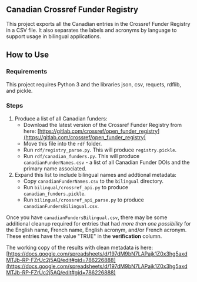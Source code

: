 ## Canadian Crossref Funder Registry

This project exports all the Canadian entries in the Crossref Funder Registry in a CSV file. It also separates the labels and acronyms by language to support usage in bilingual applications.

## How to Use

### Requirements
This project requires Python 3 and the libraries json, csv, requets, rdflib, and pickle.

### Steps

1. Produce a list of all Canadian funders:
    - Download the latest version of the Crossref Funder Registry from here: [https://gitlab.com/crossref/open_funder_registry](https://gitlab.com/crossref/open_funder_registry)
    - Move this file into the `rdf` folder.
    - Run `rdf/registry_parse.py`. This will produce `registry.pickle`.
    - Run `rdf/canadian_funders.py`. This will produce `canadianFunderNames.csv` - a list of all Canadian Funder DOIs and the primary name associated.
2. Expand this list to include bilingual names and addtional metadata:
    -  Copy `canadianFunderNames.csv` to the `bilingual` directory.
    -  Run `bilingual/crossref_api.py` to produce `canadian_funders.pickle`.
    -  Run `bilingual/crossref_api_parse.py` to produce `canadianFundersBilingual.csv`.

Once you have `canadianFundersBilingual.csv`, there may be some additional cleanup required for entries that had *more than one possibility* for the English name, French name, English acronym, and/or French acronym. These entries have the value "TRUE" in the **verification** column.

The working copy of the results with clean metadata is here: [https://docs.google.com/spreadsheets/d/197dM9bN7LAPajk1Z0x3hg5axdMTJb-RP-FZrUc2j5AQ/edit#gid=786226888](https://docs.google.com/spreadsheets/d/197dM9bN7LAPajk1Z0x3hg5axdMTJb-RP-FZrUc2j5AQ/edit#gid=786226888)









